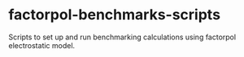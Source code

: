 # factorpol-benchmarks-scripts
Scripts to set up and run benchmarking calculations using factorpol electrostatic model.
